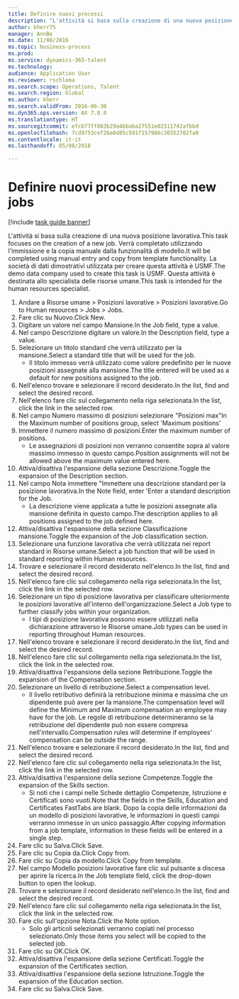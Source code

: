 ```yaml
--- 
title: Definire nuovi processi
description: "L'attività si basa sulla creazione di una nuova posizione lavorativa."
author: kherr75
manager: AnnBe
ms.date: 11/08/2016
ms.topic: business-process
ms.prod: 
ms.service: dynamics-365-talent
ms.technology: 
audience: Application User
ms.reviewer: rschloma
ms.search.scope: Operations, Talent
ms.search.region: Global
ms.author: kherr
ms.search.validFrom: 2016-06-30
ms.dyn365.ops.version: AX 7.0.0
ms.translationtype: HT
ms.sourcegitcommit: efcb77ff883b29a4bbaba27551e02311742afbbd
ms.openlocfilehash: 7cd9753cef26a0d85c591f157986c30352702fa0
ms.contentlocale: it-it
ms.lasthandoff: 05/08/2018

---
```

# <a name="define-new-jobs"></a><span data-ttu-id="98976-103">Definire nuovi processi</span><span class="sxs-lookup"><span data-stu-id="98976-103">Define new jobs</span></span>

[!include [task guide banner](../../includes/task-guide-banner.md)]

<span data-ttu-id="98976-104">L'attività si basa sulla creazione di una nuova posizione lavorativa.</span><span class="sxs-lookup"><span data-stu-id="98976-104">This task focuses on the creation of a new job.</span></span> <span data-ttu-id="98976-105">Verrà completato utilizzando l'immissione e la copia manuale dalla funzionalità di modello.</span><span class="sxs-lookup"><span data-stu-id="98976-105">It will be completed using manual entry and copy from template functionality.</span></span> <span data-ttu-id="98976-106">La società di dati dimostrativi utilizzata per creare questa attività è USMF.</span><span class="sxs-lookup"><span data-stu-id="98976-106">The demo data company used to create this task is USMF.</span></span> <span data-ttu-id="98976-107">Questa attività è destinata allo specialista delle risorse umane.</span><span class="sxs-lookup"><span data-stu-id="98976-107">This task is intended for the human resources specialist.</span></span>

1. <span data-ttu-id="98976-108">Andare a Risorse umane > Posizioni lavorative > Posizioni lavorative.</span><span class="sxs-lookup"><span data-stu-id="98976-108">Go to Human resources > Jobs > Jobs.</span></span>
2. <span data-ttu-id="98976-109">Fare clic su Nuovo.</span><span class="sxs-lookup"><span data-stu-id="98976-109">Click New.</span></span>
3. <span data-ttu-id="98976-110">Digitare un valore nel campo Mansione.</span><span class="sxs-lookup"><span data-stu-id="98976-110">In the Job field, type a value.</span></span>
4. <span data-ttu-id="98976-111">Nel campo Descrizione digitare un valore.</span><span class="sxs-lookup"><span data-stu-id="98976-111">In the Description field, type a value.</span></span>
5. <span data-ttu-id="98976-112">Selezionare un titolo standard che verrà utilizzato per la mansione.</span><span class="sxs-lookup"><span data-stu-id="98976-112">Select a standard title that will be used for the job.</span></span> 
    * <span data-ttu-id="98976-113">Il titolo immesso verrà utilizzato come valore predefinito per le nuove posizioni assegnate alla mansione.</span><span class="sxs-lookup"><span data-stu-id="98976-113">The title entered will be used as a default for new positions assigned to the job.</span></span>  
6. <span data-ttu-id="98976-114">Nell'elenco trovare e selezionare il record desiderato.</span><span class="sxs-lookup"><span data-stu-id="98976-114">In the list, find and select the desired record.</span></span>
7. <span data-ttu-id="98976-115">Nell'elenco fare clic sul collegamento nella riga selezionata.</span><span class="sxs-lookup"><span data-stu-id="98976-115">In the list, click the link in the selected row.</span></span>
8. <span data-ttu-id="98976-116">Nel campo Numero massimo di posizioni selezionare "Posizioni max"</span><span class="sxs-lookup"><span data-stu-id="98976-116">In the Maximum number of positions group, select 'Maximum positions'</span></span>
9. <span data-ttu-id="98976-117">Immettere il numero massimo di posizioni.</span><span class="sxs-lookup"><span data-stu-id="98976-117">Enter the maximum number of positions.</span></span> 
    * <span data-ttu-id="98976-118">Le assegnazioni di posizioni non verranno consentite sopra al valore massimo immesso in questo campo.</span><span class="sxs-lookup"><span data-stu-id="98976-118">Position assignments will not be allowed above the maximum value entered here.</span></span>  
10. <span data-ttu-id="98976-119">Attiva/disattiva l'espansione della sezione Descrizione.</span><span class="sxs-lookup"><span data-stu-id="98976-119">Toggle the expansion of the Description section.</span></span>
11. <span data-ttu-id="98976-120">Nel campo Nota immettere "Immettere una descrizione standard per la posizione lavorativa.</span><span class="sxs-lookup"><span data-stu-id="98976-120">In the Note field, enter 'Enter a standard description for the Job.</span></span>
    * <span data-ttu-id="98976-121">La descrizione viene applicata a tutte le posizioni assegnate alla mansione definita in questo campo.</span><span class="sxs-lookup"><span data-stu-id="98976-121">The description applies to all positions assigned to the job defined here.</span></span>  
12. <span data-ttu-id="98976-122">Attiva/disattiva l'espansione della sezione Classificazione mansione.</span><span class="sxs-lookup"><span data-stu-id="98976-122">Toggle the expansion of the Job classification section.</span></span>
13. <span data-ttu-id="98976-123">Selezionare una funzione lavorativa che verrà utilizzata nei report standard in Risorse umane.</span><span class="sxs-lookup"><span data-stu-id="98976-123">Select a job function that will be used in standard reporting within Human resources.</span></span>
14. <span data-ttu-id="98976-124">Trovare e selezionare il record desiderato nell'elenco.</span><span class="sxs-lookup"><span data-stu-id="98976-124">In the list, find and select the desired record.</span></span>
15. <span data-ttu-id="98976-125">Nell'elenco fare clic sul collegamento nella riga selezionata.</span><span class="sxs-lookup"><span data-stu-id="98976-125">In the list, click the link in the selected row.</span></span>
16. <span data-ttu-id="98976-126">Selezionare un tipo di posizione lavorativa per classificare ulteriormente le posizioni lavorative all'interno dell'organizzazione.</span><span class="sxs-lookup"><span data-stu-id="98976-126">Select a Job type to further classify jobs within your organization.</span></span> 
    * <span data-ttu-id="98976-127">I tipi di posizione lavorativa possono essere utilizzati nella dichiarazione attraverso le Risorse umane.</span><span class="sxs-lookup"><span data-stu-id="98976-127">Job types can be used in reporting throughout Human resources.</span></span>  
17. <span data-ttu-id="98976-128">Nell'elenco trovare e selezionare il record desiderato.</span><span class="sxs-lookup"><span data-stu-id="98976-128">In the list, find and select the desired record.</span></span>
18. <span data-ttu-id="98976-129">Nell'elenco fare clic sul collegamento nella riga selezionata.</span><span class="sxs-lookup"><span data-stu-id="98976-129">In the list, click the link in the selected row.</span></span>
19. <span data-ttu-id="98976-130">Attiva/disattiva l'espansione della sezione Retribuzione.</span><span class="sxs-lookup"><span data-stu-id="98976-130">Toggle the expansion of the Compensation section.</span></span>
20. <span data-ttu-id="98976-131">Selezionare un livello di retribuzione.</span><span class="sxs-lookup"><span data-stu-id="98976-131">Select a compensation level.</span></span>
    * <span data-ttu-id="98976-132">Il livello retributivo definirà la retribuzione minima e massima che un dipendente può avere per la mansione.</span><span class="sxs-lookup"><span data-stu-id="98976-132">The compensation level will define the Minimum and Maximum compensation an employee may have for the job.</span></span> <span data-ttu-id="98976-133">Le regole di retribuzione determineranno se la retribuzione del dipendente può non essere compresa nell'intervallo.</span><span class="sxs-lookup"><span data-stu-id="98976-133">Compensation rules will determine if employees' compensation can be outside the range.</span></span>  
21. <span data-ttu-id="98976-134">Nell'elenco trovare e selezionare il record desiderato.</span><span class="sxs-lookup"><span data-stu-id="98976-134">In the list, find and select the desired record.</span></span>
22. <span data-ttu-id="98976-135">Nell'elenco fare clic sul collegamento nella riga selezionata.</span><span class="sxs-lookup"><span data-stu-id="98976-135">In the list, click the link in the selected row.</span></span>
23. <span data-ttu-id="98976-136">Attiva/disattiva l'espansione della sezione Competenze.</span><span class="sxs-lookup"><span data-stu-id="98976-136">Toggle the expansion of the Skills section.</span></span>
    * <span data-ttu-id="98976-137">Si noti che i campi nelle Schede dettaglio Competenze, Istruzione e Certificati sono vuoti.</span><span class="sxs-lookup"><span data-stu-id="98976-137">Note that the fields in the Skills, Education and Certificates FastTabs are blank.</span></span> <span data-ttu-id="98976-138">Dopo la copia delle informazioni da un modello di posizioni lavorative, le informazioni in questi campi verranno immesse in un unico passaggio.</span><span class="sxs-lookup"><span data-stu-id="98976-138">After copying information from a job template, information in these fields will be entered in a single step.</span></span>   
24. <span data-ttu-id="98976-139">Fare clic su Salva.</span><span class="sxs-lookup"><span data-stu-id="98976-139">Click Save.</span></span>
25. <span data-ttu-id="98976-140">Fare clic su Copia da.</span><span class="sxs-lookup"><span data-stu-id="98976-140">Click Copy from.</span></span>
26. <span data-ttu-id="98976-141">Fare clic su Copia da modello.</span><span class="sxs-lookup"><span data-stu-id="98976-141">Click Copy from template.</span></span>
27. <span data-ttu-id="98976-142">Nel campo Modello posizioni lavorative fare clic sul pulsante a discesa per aprire la ricerca.</span><span class="sxs-lookup"><span data-stu-id="98976-142">In the Job template field, click the drop-down button to open the lookup.</span></span>
28. <span data-ttu-id="98976-143">Trovare e selezionare il record desiderato nell'elenco.</span><span class="sxs-lookup"><span data-stu-id="98976-143">In the list, find and select the desired record.</span></span>
29. <span data-ttu-id="98976-144">Nell'elenco fare clic sul collegamento nella riga selezionata.</span><span class="sxs-lookup"><span data-stu-id="98976-144">In the list, click the link in the selected row.</span></span>
30. <span data-ttu-id="98976-145">Fare clic sull'opzione Nota.</span><span class="sxs-lookup"><span data-stu-id="98976-145">Click the Note option.</span></span>
    * <span data-ttu-id="98976-146">Solo gli articoli selezionati verranno copiati nel processo selezionato.</span><span class="sxs-lookup"><span data-stu-id="98976-146">Only those items you select will be copied to the selected job.</span></span>    
31. <span data-ttu-id="98976-147">Fare clic su OK.</span><span class="sxs-lookup"><span data-stu-id="98976-147">Click OK.</span></span>
32. <span data-ttu-id="98976-148">Attiva/disattiva l'espansione della sezione Certificati.</span><span class="sxs-lookup"><span data-stu-id="98976-148">Toggle the expansion of the Certificates section.</span></span>
33. <span data-ttu-id="98976-149">Attiva/disattiva l'espansione della sezione Istruzione.</span><span class="sxs-lookup"><span data-stu-id="98976-149">Toggle the expansion of the Education section.</span></span>
34. <span data-ttu-id="98976-150">Fare clic su Salva.</span><span class="sxs-lookup"><span data-stu-id="98976-150">Click Save.</span></span>


